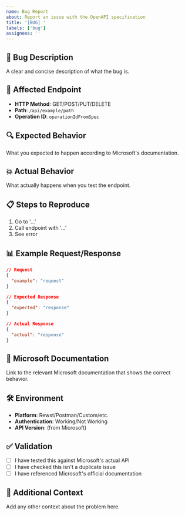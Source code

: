 ```yaml
---
name: Bug Report
about: Report an issue with the OpenAPI specification
title: '[BUG] '
labels: ['bug']
assignees: ''
---
```


## 🐛 Bug Description
A clear and concise description of what the bug is.

## 📍 Affected Endpoint
- **HTTP Method**: GET/POST/PUT/DELETE
- **Path**: `/api/example/path`
- **Operation ID**: `operationIdFromSpec`

## 🔍 Expected Behavior
What you expected to happen according to Microsoft's documentation.

## 💥 Actual Behavior
What actually happens when you test the endpoint.

## 📋 Steps to Reproduce
1. Go to '...'
2. Call endpoint with '...'
3. See error

## 📊 Example Request/Response
```json
// Request
{
  "example": "request"
}

// Expected Response
{
  "expected": "response"
}

// Actual Response
{
  "actual": "response"
}
```

## 🔗 Microsoft Documentation
Link to the relevant Microsoft documentation that shows the correct behavior.

## 🛠️ Environment
- **Platform**: Rewst/Postman/Custom/etc.
- **Authentication**: Working/Not Working
- **API Version**: (from Microsoft)

## ✅ Validation
- [ ] I have tested this against Microsoft's actual API
- [ ] I have checked this isn't a duplicate issue
- [ ] I have referenced Microsoft's official documentation

## 📝 Additional Context
Add any other context about the problem here.
